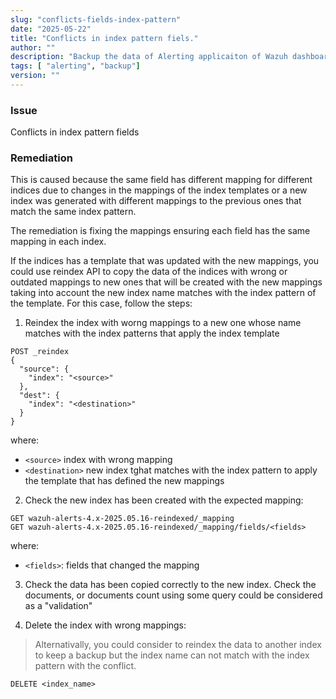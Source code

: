 ```yaml
---
slug: "conflicts-fields-index-pattern"
date: "2025-05-22"
title: "Conflicts in index pattern fiels."
author: ""
description: "Backup the data of Alerting applicaiton of Wazuh dashboard."
tags: [ "alerting", "backup"]
version: ""
---
```


### Issue

Conflicts in index pattern fields

### Remediation

This is caused because the same field has different mapping for different indices due to changes in the mappings of the index templates or a new index was generated with different mappings to the previous ones that match the same index pattern.

The remediation is fixing the mappings ensuring each field has the same mapping in each index.

If the indices has a template that was updated with the new mappings, you could use reindex API to copy the data of the indices with wrong or outdated mappings to new ones that will be created with the new mappings taking into account the new index name matches with the index pattern of the template. For this case, follow the steps:

1. Reindex the index with worng mappings to a new one whose name matches with the index patterns that apply the index template

```
POST _reindex
{
  "source": {
    "index": "<source>"
  },
  "dest": {
    "index": "<destination>"
  }
}
```

where:
- `<source>` index with wrong mapping
- `<destination>` new index tghat matches with the index pattern to apply the template that has defined the new mappings

2. Check the new index has been created with the expected mapping:
```
GET wazuh-alerts-4.x-2025.05.16-reindexed/_mapping
GET wazuh-alerts-4.x-2025.05.16-reindexed/_mapping/fields/<fields>
```

where:
- `<fields>`: fields that changed the mapping

3. Check the data has been copied correctly to the new index. Check the documents, or documents count using some query could be considered as a "validation"

4. Delete the index with wrong mappings:
> Alternativally, you could consider to reindex the data to another index to keep a backup but the index name can not match with the index pattern with the conflict.
```
DELETE <index_name>
```
